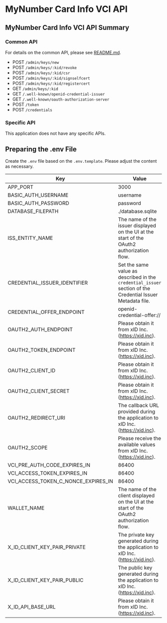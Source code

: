 # MyNumber Card Info VCI API
## MyNumber Card Info VCI API Summary

### Common API
For details on the common API, please see [README.md](../common/README.md).

- POST `/admin/keys/new`
- POST `/admin/keys/:kid/revoke`
- POST `/admin/keys/:kid/csr`
- POST `/admin/keys/:kid/signselfcert`
- POST `/admin/keys/:kid/registercert`
- GET `/admin/keys/:kid`
- GET `/.well-known/openid-credential-issuer`
- GET `/.well-known/oauth-authorization-server`
- POST `/token`
- POST `/credentials`

### Specific API
This application does not have any specific APIs.

## Preparing the .env File
Create the `.env` file based on the `.env.template`. Please adjust the content as necessary.

| Key                                 | Value                                               | 
| ----------------------------------- | --------------------------------------------------- | 
| APP_PORT                            | 3000                                                | 
| BASIC_AUTH_USERNAME                 | username                                            | 
| BASIC_AUTH_PASSWORD                 | password                                            | 
| DATABASE_FILEPATH                   | ./database.sqlite                                   | 
| ISS_ENTITY_NAME                     | The name of the issuer displayed on the UI at the start of the OAuth2 authorization flow. | 
| CREDENTIAL_ISSUER_IDENTIFIER        | Set the same value as described in the `credential_issuer` section of the Credential Issuer Metadata file. | 
| CREDENTIAL_OFFER_ENDPOINT           | openid-credential-offer://                          | 
| OAUTH2_AUTH_ENDPOINT                | Please obtain it from xID Inc. (https://xid.inc).   | 
| OAUTH2_TOKEN_ENDPOINT               | Please obtain it from xID Inc. (https://xid.inc).   | 
| OAUTH2_CLIENT_ID                    | Please obtain it from xID Inc. (https://xid.inc).   | 
| OAUTH2_CLIENT_SECRET                | Please obtain it from xID Inc. (https://xid.inc).   | 
| OAUTH2_REDIRECT_URI                 | The callback URL provided during the application to xID Inc. (https://xid.inc). | 
| OAUTH2_SCOPE                        | Please receive the available values from xID Inc. (https://xid.inc). | 
| VCI_PRE_AUTH_CODE_EXPIRES_IN        | 86400                                               | 
| VCI_ACCESS_TOKEN_EXPIRES_IN         | 86400                                               | 
| VCI_ACCESS_TOKEN_C_NONCE_EXPIRES_IN | 86400                                               | 
| WALLET_NAME                         | The name of the client displayed on the UI at the start of the OAuth2 authorization flow. | 
| X_ID_CLIENT_KEY_PAIR_PRIVATE        | The private key generated during the application to xID Inc. (https://xid.inc). | 
| X_ID_CLIENT_KEY_PAIR_PUBLIC         | The public key generated during the application to xID Inc. (https://xid.inc). | 
| X_ID_API_BASE_URL                   | Please obtain it from xID Inc. (https://xid.inc).   | 

